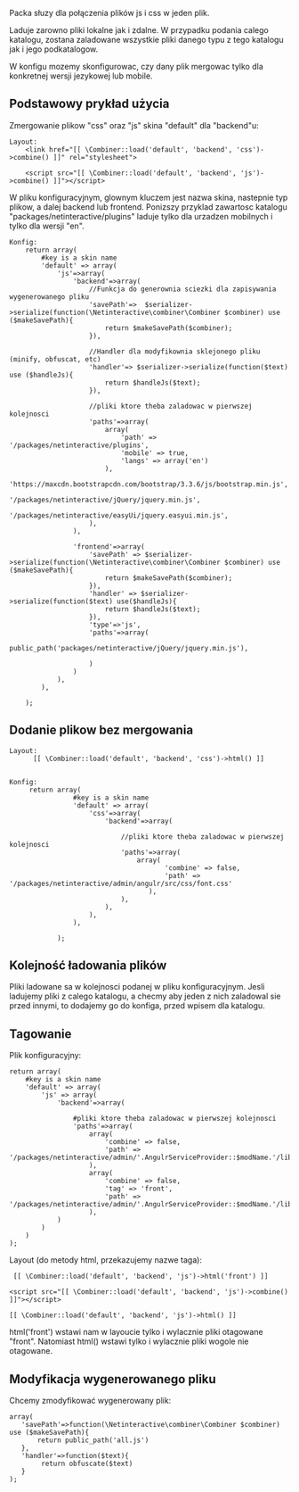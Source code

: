 Packa słuzy dla połączenia plików js i css w jeden plik.

Laduje zarowno pliki lokalne jak i zdalne.
W przypadku podania calego katalogu, zostana zaladowane wszystkie pliki danego typu z tego katalogu jak i jego podkatalogow.

W konfigu mozemy skonfigurowac, czy dany plik mergowac tylko dla konkretnej wersji jezykowej lub mobile.

## Podstawowy prykład użycia

Zmergowanie plikow "css" oraz "js" skina "default" dla "backend"u:

    Layout:
        <link href="[[ \Combiner::load('default', 'backend', 'css')->combine() ]]" rel="stylesheet">
        
        <script src="[[ \Combiner::load('default', 'backend', 'js')->combine() ]]"></script>


W pliku konfiguracyjnym, glownym kluczem jest nazwa skina, nastepnie typ plikow, a dalej backend lub frontend.
Ponizszy przyklad zawartosc katalogu "packages/netinteractive/plugins" laduje tylko dla urzadzen mobilnych i tylko dla wersji "en".

    Konfig:
        return array(
            #key is a skin name
            'default' => array(
                'js'=>array(
                    'backend'=>array(
                        //Funkcja do generownia sciezki dla zapisywania wygenerowanego pliku
                        'savePath'=>  $serializer->serialize(function(\Netinteractive\combiner\Combiner $combiner) use ($makeSavePath){
                            return $makeSavePath($combiner);
                        }),
        
                        //Handler dla modyfikownia sklejonego pliku (minify, obfuscat, etc)
                        'handler'=> $serializer->serialize(function($text) use ($handleJs){
                            return $handleJs($text);
                        }),
        
                        //pliki ktore theba zaladowac w pierwszej kolejnosci
                        'paths'=>array(
                            array(
                                'path' => '/packages/netinteractive/plugins',
                                'mobile' => true,
                                'langs' => array('en')
                            ),
                            'https://maxcdn.bootstrapcdn.com/bootstrap/3.3.6/js/bootstrap.min.js',
                            '/packages/netinteractive/jQuery/jquery.min.js',
                            '/packages/netinteractive/easyUi/jquery.easyui.min.js',
                        ),
                    ),
        
                    'frontend'=>array(
                        'savePath' => $serializer->serialize(function(\Netinteractive\combiner\Combiner $combiner) use ($makeSavePath){
                            return $makeSavePath($combiner);
                        }),
                        'handler' => $serializer->serialize(function($text) use($handleJs){
                            return $handleJs($text);
                        }),
                        'type'=>'js',
                        'paths'=>array(
                            public_path('packages/netinteractive/jQuery/jquery.min.js'),
        
                        )
                    )
                ),
            ),
        
        );
        

## Dodanie plikow bez mergowania

    Layout:
          [[ \Combiner::load('default', 'backend', 'css')->html() ]]
            

    Konfig:
         return array(
                    #key is a skin name
                    'default' => array(
                        'css'=>array(
                            'backend'=>array(
                               
                                //pliki ktore theba zaladowac w pierwszej kolejnosci
                                'paths'=>array(
                                    array(
                                           'combine' => false,
                                           'path' =>  '/packages/netinteractive/admin/angulr/src/css/font.css'
                                       ),
                                ),
                            ),
                        ),
                    ),
                
                );
        


## Kolejność ładowania plików
Pliki ladowane sa w kolejnosci podanej w pliku konfiguracyjnym.
Jesli ladujemy pliki z calego katalogu, a checmy aby jeden z nich zaladowal sie przed innymi, to dodajemy go
do konfiga, przed wpisem dla katalogu.

## Tagowanie

Plik konfiguracyjny:

    return array(
        #key is a skin name
        'default' => array(
            'js' => array(
                'backend'=>array(
    
                    #pliki ktore theba zaladowac w pierwszej kolejnosci
                    'paths'=>array(
                        array(
                            'combine' => false,
                            'path' =>   '/packages/netinteractive/admin/'.AngulrServiceProvider::$modName.'/libs/jquery/bootstrap/dist/js/bootstrap.js',
                        ),
                        array(
                            'combine' => false,
                            'tag' => 'front',
                            'path' =>   '/packages/netinteractive/admin/'.AngulrServiceProvider::$modName.'/libs/angular/angular/angular.js',
                        ),
                )
            )
        )
    );
    
Layout (do metody html, przekazujemy nazwe taga):

     [[ \Combiner::load('default', 'backend', 'js')->html('front') ]]
    
    <script src="[[ \Combiner::load('default', 'backend', 'js')->combine() ]]"></script>

    [[ \Combiner::load('default', 'backend', 'js')->html() ]]
    

html('front') wstawi nam w layoucie tylko i wylacznie pliki otagowane "front".
Natomiast html() wstawi tylko i wylacznie pliki wogole nie otagowane.


## Modyfikacja wygenerowanego pliku
Chcemy zmodyfikować wygenerowany plik:

    array(
       'savePath'=>function(\Netinteractive\combiner\Combiner $combiner) use ($makeSavePath){
           return public_path('all.js')
       },
       'handler'=>function($text){
            return obfuscate($text)
       }
    );
